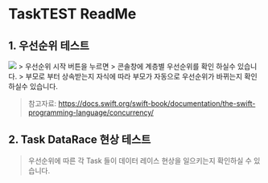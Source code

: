 
# TaskTEST ReadMe


## 1. 우선순위 테스트
<picture>
    <img src ="https://github.com/user-attachments/assets/a512b22e-982a-4d7f-9c95-c03cbc17546b">
</picture>
> 우선순위 시작 버튼을 누르면
> 콘솔창에 계층별 우선순위를 확인 하실수 있습니다.
> 부모로 부터 상속받는지 자식에 따라 부모가 자동으로 우선순위가 바뀌는지 확인하실수 있습니다.


> 참고자료: https://docs.swift.org/swift-book/documentation/the-swift-programming-language/concurrency/

## 2. Task DataRace 현상 테스트
> 우선순위에 따른 각 Task 들이 데이터 레이스 현상을 일으키는지 확인하실 수 있습니다.
